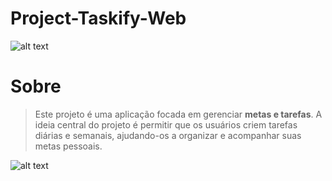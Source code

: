 # Project-Taskify-Web

![alt text](https://media.discordapp.net/attachments/1249946367632347207/1298713655956733994/Projects-In-Orbnit.png?ex=671a90d8&is=67193f58&hm=bb3f76f167e9e147351c6cd0bb9d2bd514d1495ec2952a499116922312a01979&=&format=webp&quality=lossless&width=687&height=437)

# Sobre 


> Este projeto é uma aplicação focada em gerenciar **metas e tarefas**. A ideia central do projeto é permitir que os usuários criem tarefas diárias e semanais, ajudando-os a organizar e acompanhar suas metas pessoais.


![alt text](https://media.discordapp.net/attachments/1249946367632347207/1298713991220039732/Goals.png?ex=671a9128&is=67193fa8&hm=c4efca34298a10bfeefaa242976ec0610eda278f07642c5c1d5efba0b55a09df&=&format=webp&quality=lossless&width=908&height=583)

